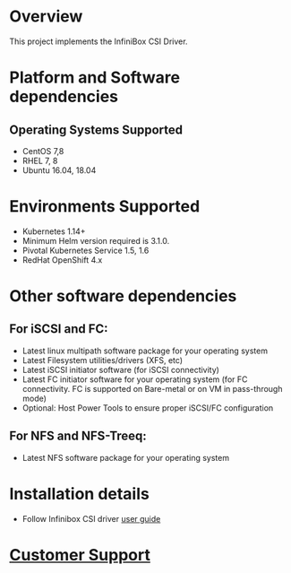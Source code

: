 # Overview
  
  This project implements the InfiniBox CSI Driver.

# Platform and Software dependencies

## Operating Systems Supported
  - CentOS 7,8
  - RHEL 7, 8
  - Ubuntu 16.04, 18.04
      
# Environments Supported
  - Kubernetes 1.14+
  - Minimum Helm version required is 3.1.0.
  - Pivotal Kubernetes Service 1.5, 1.6
  - RedHat OpenShift 4.x

# Other software dependencies

## For iSCSI and FC:
  - Latest linux multipath software package for your operating system
  - Latest Filesystem utilities/drivers (XFS, etc)
  - Latest iSCSI initiator software (for iSCSI connectivity)
  - Latest FC initiator software for your operating system (for FC connectivity. FC is supported on Bare-metal or on VM in pass-through mode)
  - Optional: Host Power Tools to ensure proper iSCSI/FC configuration

## For NFS and NFS-Treeq: 
  - Latest NFS software package for your operating system
 

# Installation details
   - Follow Infinibox CSI driver [user guide](https://support.infinidat.com/hc/en-us/articles/360000633265)

# [Customer Support](https://support.infinidat.com/hc/en-us) 
